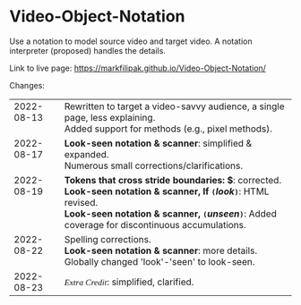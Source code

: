 # Video-Object-Notation
Use a notation to model source video and target video. A notation interpreter (proposed) handles the details.

Link to live page: https://markfilipak.github.io/Video-Object-Notation/

Changes:
<TABLE BORDER=0 CELLSPACING=0 CELLPADDING=0>
<TR><TD style="vertical-align:top">2022-08-13&nbsp;</TD>
    <TD>Rewritten to target a video-savvy audience, a single page, less explaining.<BR>
        Added support for methods (e.g.,  pixel methods).</TD></TR>
<TR><TD style="vertical-align:top">2022-08-17&nbsp;</TD>
    <TD><B>Look-seen notation & scanner</B>: simplified & expanded.<BR>
        Numerous small corrections/clarifications.</TD></TR>
<TR><TD style="vertical-align:top">2022-08-19&nbsp;</TD>
    <TD><B>Tokens that cross stride boundaries: $</B>: corrected.<BR>
        <B>Look-seen notation & scanner, If <TT>(</TT><I><B>look</B></I><TT>)</TT></B>: HTML revised.<BR>
        <B>Look-seen notation & scanner, <TT>(</TT><I><B>unseen</B></I><TT>)</TT></B>: Added coverage for discontinuous accumulations.</TD></TR>
<TR><TD style="vertical-align:top">2022-08-22&nbsp;</TD>
    <TD>Spelling corrections.<BR>
        <B>Look-seen notation & scanner</B>: more details.<BR>
        Globally changed 'look'-'seen' to look-seen.</TD></TR>
<TR><TD style="vertical-align:top">2022-08-23&nbsp;</TD>
    <TD><SPAN style="font-family:serif;font-size:0.95em;font-style:italic">Extra Credit</SPAN>: simplified, clarified.</TD></TR>
</TABLE><BR>
